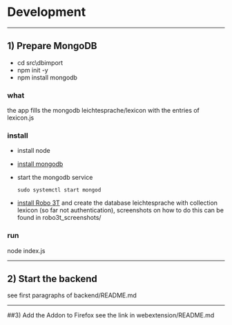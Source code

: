 # Development

----
## 1) Prepare MongoDB
* cd src\dbimport
* npm init -y
* npm install mongodb


### what
the app fills the mongodb leichtesprache/lexicon with the entries of lexicon.js

### install
* install node
* [install mongodb](https://docs.mongodb.com/manual/installation/)
* start the mongodb service
  
    ```sudo systemctl start mongod```
* [install Robo 3T](https://robomongo.org/download) and create the database leichtesprache with 
  collection lexicon (so far not authentication), screenshots on how to do this can be found in 
  robo3t_screenshots/

### run
node index.js

---
## 2) Start the backend
see first paragraphs of backend/README.md

---
##3) Add the Addon to Firefox
see the link in webextension/README.md